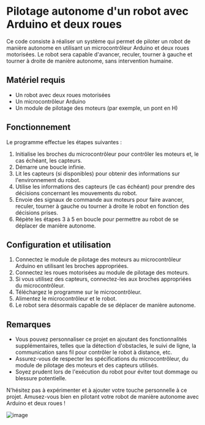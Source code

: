 # Pilotage autonome d'un robot avec Arduino et deux roues

Ce code consiste à réaliser un système qui permet de piloter un robot de manière autonome en utilisant un microcontrôleur Arduino et deux roues motorisées. Le robot sera capable d'avancer, reculer, tourner à gauche et tourner à droite de manière autonome, sans intervention humaine.

## Matériel requis

- Un robot avec deux roues motorisées
- Un microcontrôleur Arduino
- Un module de pilotage des moteurs (par exemple, un pont en H)

## Fonctionnement

Le programme effectue les étapes suivantes :

1. Initialise les broches du microcontrôleur pour contrôler les moteurs et, le cas échéant, les capteurs.
2. Démarre une boucle infinie.
3. Lit les capteurs (si disponibles) pour obtenir des informations sur l'environnement du robot.
4. Utilise les informations des capteurs (le cas échéant) pour prendre des décisions concernant les mouvements du robot.
5. Envoie des signaux de commande aux moteurs pour faire avancer, reculer, tourner à gauche ou tourner à droite le robot en fonction des décisions prises.
6. Répète les étapes 3 à 5 en boucle pour permettre au robot de se déplacer de manière autonome.

## Configuration et utilisation

1. Connectez le module de pilotage des moteurs au microcontrôleur Arduino en utilisant les broches appropriées.
2. Connectez les roues motorisées au module de pilotage des moteurs.
3. Si vous utilisez des capteurs, connectez-les aux broches appropriées du microcontrôleur.
4. Téléchargez le programme sur le microcontrôleur.
5. Alimentez le microcontrôleur et le robot.
6. Le robot sera désormais capable de se déplacer de manière autonome.

## Remarques

- Vous pouvez personnaliser ce projet en ajoutant des fonctionnalités supplémentaires, telles que la détection d'obstacles, le suivi de ligne, la communication sans fil pour contrôler le robot à distance, etc.
- Assurez-vous de respecter les spécifications du microcontrôleur, du module de pilotage des moteurs et des capteurs utilisés.
- Soyez prudent lors de l'exécution du robot pour éviter tout dommage ou blessure potentielle.

N'hésitez pas à expérimenter et à ajouter votre touche personnelle à ce projet. Amusez-vous bien en pilotant votre robot de manière autonome avec Arduino et deux roues !


![image](https://ledisrupteurdimensionnel.com/wp-content/uploads/2022/06/07-colocar-sensor-ultrasonido.jpg)
